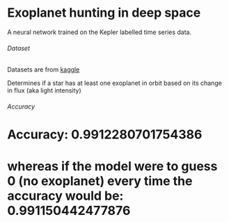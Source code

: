 # Exoplanet hunting in deep space
A neural network trained on the Kepler labelled time series data.

###### Dataset
Datasets are from [kaggle](https://www.kaggle.com/keplersmachines/kepler-labelled-time-series-data)

Determines if a star has at least one exoplanet in orbit based on its change in flux (aka light intensity)

###### Accuracy
# Accuracy: 0.9912280701754386
# whereas if the model were to guess 0 (no exoplanet) every time the accuracy would be: 0.991150442477876